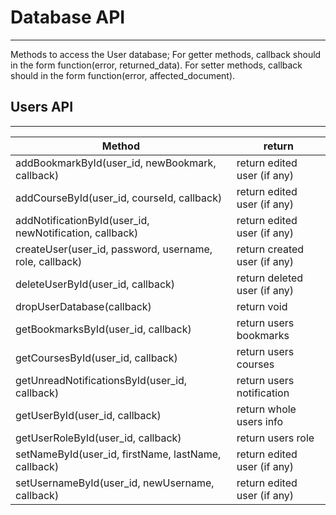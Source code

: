 # Database API
--------

Methods to access the User database;
For getter methods, callback should in the form function(error, returned_data).
For setter methods, callback should in the form function(error, affected_document).

## Users API
---

|	Method							|  return              |
|--------------------------------|-----------------------------------|
|addBookmarkById(user_id, newBookmark, callback) | return edited user (if any)|
|addCourseById(user_id, courseId, callback) | return edited user (if any)|
|addNotificationById(user_id, newNotification, callback) | return edited user (if any)|
|createUser(user_id, password, username, role, callback) | return created user (if any)|
|deleteUserById(user_id, callback) | return deleted user (if any)|
|dropUserDatabase(callback) | return void|
|getBookmarksById(user_id, callback) | return users bookmarks|
|getCoursesById(user_id, callback) | return users courses|
|getUnreadNotificationsById(user_id, callback) | return users notification|
|getUserById(user_id, callback) | return whole users info|
|getUserRoleById(user_id, callback) | return users role|
|setNameById(user_id, firstName, lastName, callback) | return edited user (if any)|
|setUsernameById(user_id, newUsername, callback) | return edited user (if any)|















